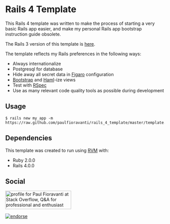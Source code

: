 # Rails 4 Template

This Rails 4 template was written to make the process of starting a very basic Rails app easier, and make my personal Rails app bootstrap instruction guide obsolete.

The Rails 3 version of this template is [here](https://github.com/paulfioravanti/rails_template).

The template reflects my Rails preferences in the following ways:

- Always internationalize
- Postgresql for database
- Hide away all secret data in [Figaro](https://github.com/laserlemon/figaro) configuration
- [Bootstrap](https://github.com/thomas-mcdonald/bootstrap-sass) and [Haml](https://github.com/haml/haml)-ize views
- Test with [RSpec](https://github.com/rspec/rspec-rails)
- Use as many relevant code quality tools as possible during development

## Usage

    $ rails new my_app -m https://raw.github.com/paulfioravanti/rails_4_template/master/template.rb

## Dependencies

This template was created to run using [RVM](https://rvm.io/) with:

- Ruby 2.0.0
- Rails 4.0.0

## Social

<a href="http://stackoverflow.com/users/567863/paul-fioravanti">
  <img src="http://stackoverflow.com/users/flair/567863.png" width="208" height="58" alt="profile for Paul Fioravanti at Stack Overflow, Q&amp;A for professional and enthusiast programmers" title="profile for Paul Fioravanti at Stack Overflow, Q&amp;A for professional and enthusiast programmers">
</a>

[![endorse](http://api.coderwall.com/pfioravanti/endorsecount.png)](http://coderwall.com/pfioravanti)